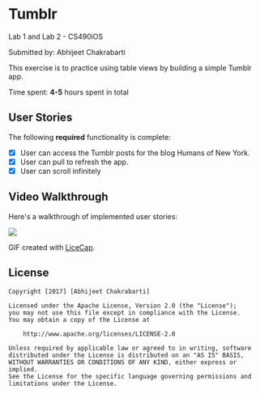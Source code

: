 # Tumblr
Lab 1 and Lab 2 - CS490iOS

Submitted by: Abhijeet Chakrabarti

This exercise is to practice using table views by building a simple Tumblr app.

Time spent: **4-5** hours spent in total

## User Stories

The following **required** functionality is complete:

* [x] User can access the Tumblr posts for the blog Humans of New York.
* [x] User can pull to refresh the app.
* [x] User can scroll infinitely

## Video Walkthrough 

Here's a walkthrough of implemented user stories:

![](https://github.com/abhic001/Tumblr/blob/master/Tumblr-Feed-demo-lab2.gif)

GIF created with [LiceCap](http://www.cockos.com/licecap/).

## License

    Copyright [2017] [Abhijeet Chakrabarti]

    Licensed under the Apache License, Version 2.0 (the "License");
    you may not use this file except in compliance with the License.
    You may obtain a copy of the License at

        http://www.apache.org/licenses/LICENSE-2.0

    Unless required by applicable law or agreed to in writing, software
    distributed under the License is distributed on an "AS IS" BASIS,
    WITHOUT WARRANTIES OR CONDITIONS OF ANY KIND, either express or implied.
    See the License for the specific language governing permissions and
    limitations under the License.
